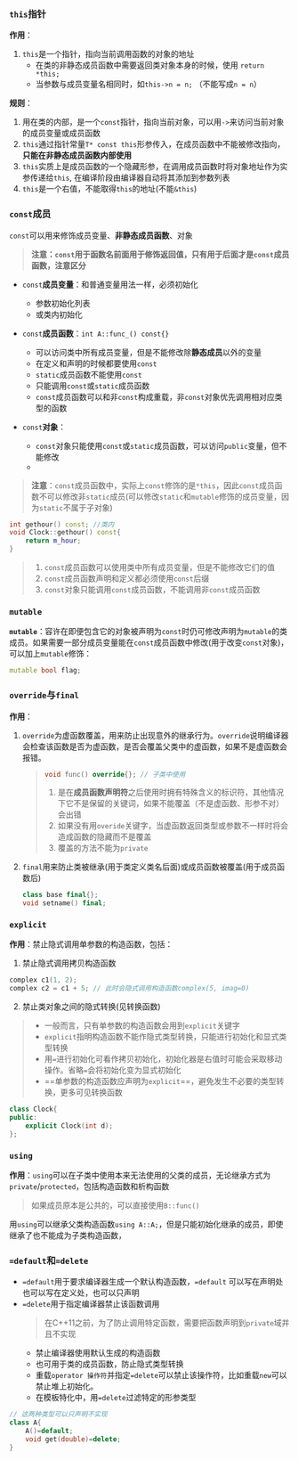

### `this`指针
**作用**：
1. `this`是一个指针，指向当前调用函数的对象的地址
   - 在类的非静态成员函数中需要返回类对象本身的时候，使用 `return *this;`
   - 当参数与成员变量名相同时，如`this->n = n;` （不能写成`n = n`）

**规则**：
1. 用在类的内部，是一个`const`指针，指向当前对象，可以用`->`来访问当前对象的成员变量或成员函数
2. `this`通过指针常量`T* const this`形参传入，在成员函数中不能被修改指向，**只能在非静态成员函数内部使用**
3. `this`实质上是成员函数的一个隐藏形参，在调用成员函数时将对象地址作为实参传递给`this`, 在编译阶段由编译器自动将其添加到参数列表
4. `this`是一个右值，不能取得`this`的地址(不能`&this`)

### `const`成员
`const`可以用来修饰成员变量、**非静态成员函数**、对象
> **注意：`const`用于函数名前面用于修饰返回值，只有用于后面才是`const`成员函数，注意区分**

- `const`**成员变量**：和普通变量用法一样，必须初始化
  - 参数初始化列表
  - 或类内初始化
- `const`**成员函数**：`int A::func_() const{}`
  - 可以访问类中所有成员变量，但是不能修改除**静态成员**以外的变量
  - 在定义和声明的时候都要使用`const`
  - `static`成员函数不能使用`const`
  - 只能调用`const`或`static`成员函数
  - `const`成员函数可以和非`const`构成重载，非`const`对象优先调用相对应类型的函数

- `const`**对象**：
  - `const`对象只能使用`const`或`static`成员函数，可以访问`public`变量，但不能修改
  - 

> **注意**：`const`成员函数中，实际上`const`修饰的是`*this`，因此`const`成员函数不可以修改非`static`成员(可以修改`static`和`mutable`修饰的成员变量，因为`static`不属于子对象)

```cpp
int gethour() const; //类内
void Clock::gethour() const{
    return m_hour;
}
```
> 1. `const`成员函数可以使用类中所有成员变量，但是不能修改它们的值
> 2. `const`成员函数声明和定义都必须使用`const`后缀
> 3. `const`对象只能调用`const`成员函数，不能调用非`const`成员函数

### `mutable`
**`mutable`**：容许在即便包含它的对象被声明为`const`时仍可修改声明为`mutable`的类成员。如果需要一部分成员变量能在`const`成员函数中修改(用于改变`const`对象)，可以加上`mutable`修饰：

```cpp
mutable bool flag;
```

### `override`与`final`
**作用**：
1. `override`为虚函数覆盖，用来防止出现意外的继承行为。`override`说明编译器会检查该函数是否为虚函数，是否会覆盖父类中的虚函数，如果不是虚函数会报错。
    > ```cpp
    > void func() override{}; // 子类中使用
    > ```
    > 1. 是在**成员函数声明符**之后使用时拥有特殊含义的标识符，其他情况下它不是保留的关键词，如果不能覆盖（不是虚函数、形参不对）会出错
    > 2. 如果没有用`overide`关键字，当虚函数返回类型或参数不一样时将会造成函数的隐藏而不是覆盖
    > 3. 覆盖的方法不能为`private`
2. `final`用来防止类被继承(用于类定义类名后面)或成员函数被覆盖(用于成员函数后)
    ```cpp
    class base final{};
    void setname() final;
    ```

### `explicit`
**作用**：禁止隐式调用单参数的构造函数，包括：
1. 禁止隐式调用拷贝构造函数
```cpp
complex c1(1, 2);
complex c2 = c1 + 5; // 此时会隐式调用构造函数complex(5, imag=0)
```
2. 禁止类对象之间的隐式转换(见转换函数)
> - 一般而言，只有单参数的构造函数会用到`explicit`关键字
> - `explicit`指明构造函数不能作隐式类型转换，只能进行初始化和显式类型转换
> - 用`=`进行初始化可看作拷贝初始化，初始化器是右值时可能会采取移动操作。省略`=`会将初始化变为显式初始化
> - ==单参数的构造函数应声明为`explicit`==，避免发生不必要的类型转换，更多可见转换函数
```cpp
class Clock{
public:
	explicit Clock(int d);
};
```


### `using`
**作用**：`using`可以在子类中使用本来无法使用的父类的成员，无论继承方式为`private`/`protected`，包括构造函数和析构函数
> 如果成员原本是公共的，可以直接使用`B::func()`

用`using`可以继承父类构造函数`using A::A;`，但是只能初始化继承的成员，即使继承了也不能成为子类构造函数，

### `=default`和`=delete`
- `=default`用于要求编译器生成一个默认构造函数，`=default` 可以写在声明处也可以写在定义处，也可以只声明
- `=delete`用于指定编译器禁止该函数调用
  > 在C++11之前，为了防止调用特定函数，需要把函数声明到`private`域并且不实现
  - 禁止编译器使用默认生成的构造函数
  - 也可用于类的成员函数，防止隐式类型转换
  - 重载`operator 操作符`并指定`=delete`可以禁止该操作符，比如重载`new`可以禁止堆上初始化。
  - 在模板特化中，用`=delete`过滤特定的形参类型

```cpp
// 这两种类型可以只声明不实现
class A{
    A()=default;
    void get(double)=delete;
}
```
